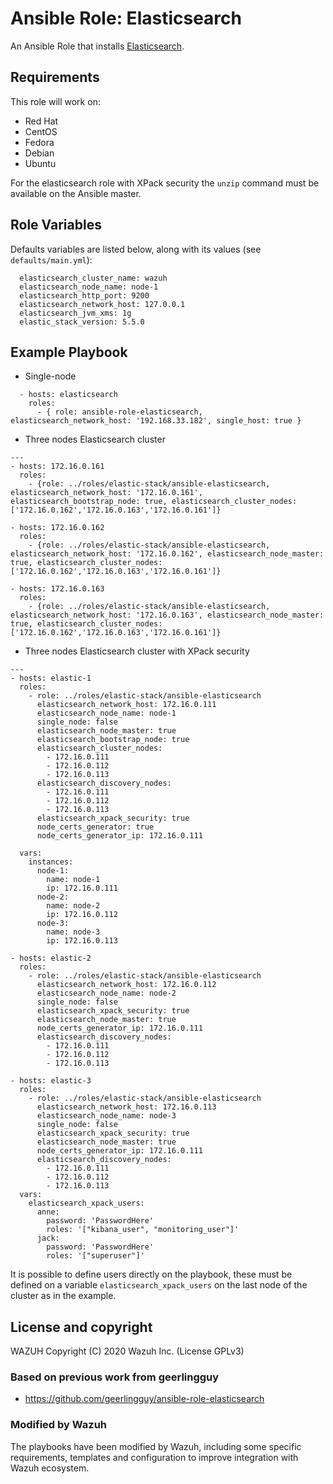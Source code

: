 Ansible Role: Elasticsearch
===========================

An Ansible Role that installs [Elasticsearch](https://www.elastic.co/products/elasticsearch).

Requirements
------------

This role will work on:
 * Red Hat
 * CentOS
 * Fedora
 * Debian
 * Ubuntu
 
For the elasticsearch role with XPack security the `unzip` command must be available on the Ansible master.

Role Variables
--------------

Defaults variables are listed below, along with its values (see `defaults/main.yml`):

```
  elasticsearch_cluster_name: wazuh
  elasticsearch_node_name: node-1
  elasticsearch_http_port: 9200
  elasticsearch_network_host: 127.0.0.1
  elasticsearch_jvm_xms: 1g
  elastic_stack_version: 5.5.0
```

Example Playbook
----------------

- Single-node
```
  - hosts: elasticsearch
    roles:
      - { role: ansible-role-elasticsearch, elasticsearch_network_host: '192.168.33.182', single_host: true }
```

- Three nodes Elasticsearch cluster
```
---
- hosts: 172.16.0.161
  roles:
    - {role: ../roles/elastic-stack/ansible-elasticsearch, elasticsearch_network_host: '172.16.0.161', elasticsearch_bootstrap_node: true, elasticsearch_cluster_nodes: ['172.16.0.162','172.16.0.163','172.16.0.161']}

- hosts: 172.16.0.162
  roles:
    - {role: ../roles/elastic-stack/ansible-elasticsearch, elasticsearch_network_host: '172.16.0.162', elasticsearch_node_master: true, elasticsearch_cluster_nodes: ['172.16.0.162','172.16.0.163','172.16.0.161']}

- hosts: 172.16.0.163
  roles:
    - {role: ../roles/elastic-stack/ansible-elasticsearch, elasticsearch_network_host: '172.16.0.163', elasticsearch_node_master: true, elasticsearch_cluster_nodes: ['172.16.0.162','172.16.0.163','172.16.0.161']}
```

- Three nodes Elasticsearch cluster with XPack security
```
---
- hosts: elastic-1
  roles:
    - role: ../roles/elastic-stack/ansible-elasticsearch
      elasticsearch_network_host: 172.16.0.111
      elasticsearch_node_name: node-1
      single_node: false
      elasticsearch_node_master: true
      elasticsearch_bootstrap_node: true
      elasticsearch_cluster_nodes:
        - 172.16.0.111
        - 172.16.0.112
        - 172.16.0.113
      elasticsearch_discovery_nodes:
        - 172.16.0.111
        - 172.16.0.112
        - 172.16.0.113
      elasticsearch_xpack_security: true
      node_certs_generator: true
      node_certs_generator_ip: 172.16.0.111

  vars:
    instances:
      node-1:
        name: node-1
        ip: 172.16.0.111
      node-2:
        name: node-2
        ip: 172.16.0.112
      node-3:
        name: node-3
        ip: 172.16.0.113

- hosts: elastic-2
  roles:
    - role: ../roles/elastic-stack/ansible-elasticsearch
      elasticsearch_network_host: 172.16.0.112
      elasticsearch_node_name: node-2
      single_node: false
      elasticsearch_xpack_security: true
      elasticsearch_node_master: true
      node_certs_generator_ip: 172.16.0.111
      elasticsearch_discovery_nodes:
        - 172.16.0.111
        - 172.16.0.112
        - 172.16.0.113

- hosts: elastic-3
  roles:
    - role: ../roles/elastic-stack/ansible-elasticsearch
      elasticsearch_network_host: 172.16.0.113
      elasticsearch_node_name: node-3
      single_node: false
      elasticsearch_xpack_security: true
      elasticsearch_node_master: true
      node_certs_generator_ip: 172.16.0.111
      elasticsearch_discovery_nodes:
        - 172.16.0.111
        - 172.16.0.112
        - 172.16.0.113
  vars:
    elasticsearch_xpack_users:
      anne:
        password: 'PasswordHere'
        roles: '["kibana_user", "monitoring_user"]'
      jack:
        password: 'PasswordHere'
        roles: '["superuser"]'

```

It is possible to define users directly on the playbook, these must be defined on a variable `elasticsearch_xpack_users` on the last node of the cluster as in the example.


License and copyright
---------------------

WAZUH Copyright (C) 2020 Wazuh Inc. (License GPLv3)

### Based on previous work from geerlingguy

 - https://github.com/geerlingguy/ansible-role-elasticsearch

### Modified by Wazuh

The playbooks have been modified by Wazuh, including some specific requirements, templates and configuration to improve integration with Wazuh ecosystem.
